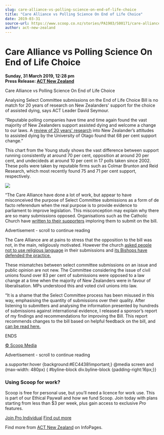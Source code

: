 ```yaml
---
slug: care-alliance-vs-polling-science-on-end-of-life-choice
title: "Care Alliance vs Polling Science On End of Life Choice"
date: 2019-03-31
source-url: https://www.scoop.co.nz/stories/PA1903/S00171/care-alliance-vs-polling-science-on-end-of-life-choice.htm
author: act-new-zealand
---
```

Care Alliance vs Polling Science On End of Life Choice
======================================================

**Sunday, 31 March 2019, 12:28 pm**  
**Press Release: [ACT New Zealand](https://info.scoop.co.nz/ACT_New_Zealand)**

Care Alliance vs Polling Science On End of Life Choice

  
Analysing Select Committee submissions on the End of Life Choice Bill is no match for 20 years of research on New Zealanders' support for the choice of assisted dying, says ACT Leader David Seymour.

“Reputable polling companies have time and time again found the vast majority of New Zealanders support assisted dying and welcome a change to our laws. A [review of 20 years' research](https://www.act.org.nz/r?u=COpMZKJffolFvl-BpwhY_Q-GvRXZzveQsgzgcAJR2PUIQ9lndie2LqWF98MIWo94yuesVTqfYKfhnGIhrRZdq2hbEoeMIGdw9-B3ghCFG4Q&e=154c02be5f7fc7dc73d854cf1d9225ee&utm_source=actnz&utm_medium=email&utm_campaign=care_alliance_refutation&n=2) into New Zealander’s attitudes to assisted dying by the University of Otago found that 68 per cent support change.”

This chart from the Young study shows the vast difference between support running consistently at around 70 per cent, opposition at around 20 per cent, and undecideds at around 10 per cent in 17 polls taken since 2002. These polls were taken by reputable firms such as Colmar Brunton and Reid Research, which most recently found 75 and 71 per cent support, respectively.

![](http://img.scoop.co.nz/stories/images/1903/a6929d822f5288f3b9c8.jpeg)

“The Care Alliance have done a lot of work, but appear to have misconceived the purpose of Select Committee submissions as a form of de facto referendum when the real purpose is to provide evidence to parliament to improve legislation. This misconception may explain why there are so many submissions opposed. Organisations such as the Catholic Church have [written to their supporters](https://www.act.org.nz/r?u=fVmhN7lVIIAmvR_GfTyFQ_aDVxNaW49uTB16dHPScsm2UY-eefKqPDZo1DkApfSZhDNr2ryLa7hyiVZmAW0me2aMgDwXXH_9Z464SiXI3H7CB5eoON3JGwaZMSaJWqHdibCJRLFSrKIekW5PmPMTCBtNqe4K1qFx3bBvzgsZ9EQF-LcMjA5wCOOc_ybDDtaDjewIKxNT9UjHXLjW3tOH7Af1QAxJ3ztsecadAit-bt9RKoib4OXmkx5xGlI-9U7c&e=154c02be5f7fc7dc73d854cf1d9225ee&utm_source=actnz&utm_medium=email&utm_campaign=care_alliance_refutation&n=3) imploring them to submit on the bill.

Advertisement - scroll to continue reading





The Care Alliance are at pains to stress that the opposition to the bill was not, in the main, religiously motivated. However the church [asked people not to use religious language](https://www.act.org.nz/r?u=on_D71Q14mrP9QBmQOrBGWKsINZpP7O0mSTxEYxnqv4vsR25f7ZQ-N8rTYGkhH_8i9cCFpCOHCKAsZl41i4qcVDrjJyckr4FYmNgnoQiuUl4UnABbg65TPwQvoTU3-2XGEX5d0NiLWVt71EMiLysxLjyd95kebMcPR4tF6m7NyQul2uX0QiSVIX78WGfqxKN3EPsx_i-PK13RvXy3M9DaA&e=154c02be5f7fc7dc73d854cf1d9225ee&utm_source=actnz&utm_medium=email&utm_campaign=care_alliance_refutation&n=4) in their submissions and [its Bishops have defended the practice.](https://www.act.org.nz/r?u=RffoFlM07sfiAXC7apVL9fyODfIvynvv6yAlA7MjQNvpYrJKGxPfltLlxE7qWrFZwQFjTP-2b1fsP5oTyUcCVJVGQ6j4BpRUB3UsNTeLSzsYP1U71fCU0qb5FV9vY8i0Ka_sIkVM6YEea3NdXp6HXw&e=154c02be5f7fc7dc73d854cf1d9225ee&utm_source=actnz&utm_medium=email&utm_campaign=care_alliance_refutation&n=5)

These mismatches between select committee submissions on an issue and public opinion are not new. The Committee considering the issue of civil unions found over 83 per cent of submissions were opposed to a law change at a time when the majority of New Zealanders were in favour of liberalisation. MPs understood this and voted civil unions into law.

“It is a shame that the Select Committee process has been misused in this way, emphasising the quantity of submissions over their quality. After listening to submitters and analysing the information presented by hundreds of submissions against international evidence, I released a sponsor’s report of my findings and recommendations for improving the Bill. This report recommends changes to the bill based on helpful feedback on the bill, and [can be read here.](https://www.act.org.nz/1st_anniversary_of_the_end_of_choice_bill?e=154c02be5f7fc7dc73d854cf1d9225ee&utm_source=actnz&utm_medium=email&utm_campaign=care_alliance_refutation&n=6)

  
ENDS

[© Scoop Media](http://www.scoop.co.nz/about/terms.html)  

Advertisement - scroll to continue reading



a.supporter:hover {background:#EC4438!important;} @media screen and (max-width: 480px) { #byline-block div.byline-block {padding-right:16px;}}

### Using Scoop for work?

Scoop is free for personal use, but you’ll need a licence for work use. This is part of our Ethical Paywall and how we fund Scoop. Join today with plans starting from less than $3 per week, plus gain access to exclusive _Pro_ features.  
  
[Join Pro Individual](https://pro.scoop.co.nz/Individual/?from=ProIn24) [Find out more](https://pro.scoop.co.nz/using-scoop-for-work/?from=ProIn24)

Find more from [ACT New Zealand](https://info.scoop.co.nz/ACT_New_Zealand) on InfoPages.